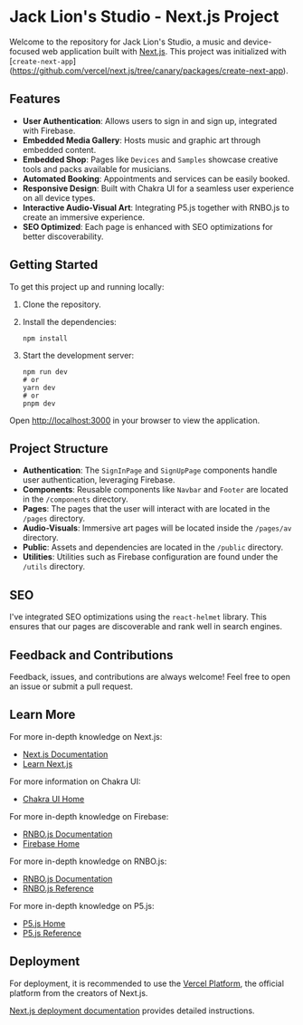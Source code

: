 # Jack Lion's Studio - Next.js Project

Welcome to the repository for Jack Lion's Studio, a music and device-focused web application built with [Next.js](https://nextjs.org/). This project was initialized with \[`create-next-app`\](https://github.com/vercel/next.js/tree/canary/packages/create-next-app).

## Features

- **User Authentication**: Allows users to sign in and sign up, integrated with Firebase.
- **Embedded Media Gallery**: Hosts music and graphic art through embedded content.
- **Embedded Shop**: Pages like `Devices` and `Samples` showcase creative tools and packs available for musicians.
- **Automated Booking**: Appointments and services can be easily booked.
- **Responsive Design**: Built with Chakra UI for a seamless user experience on all device types.
- **Interactive Audio-Visual Art**: Integrating P5.js together with RNBO.js to create an immersive experience.
- **SEO Optimized**: Each page is enhanced with SEO optimizations for better discoverability.

## Getting Started

To get this project up and running locally:

1. Clone the repository.
2. Install the dependencies:

   ```
   npm install
   ```

3. Start the development server:

   ```
   npm run dev
   # or
   yarn dev
   # or
   pnpm dev
   ```

Open [http://localhost:3000](http://localhost:3000) in your browser to view the application.

## Project Structure

- **Authentication**: The `SignInPage` and `SignUpPage` components handle user authentication, leveraging Firebase.
- **Components**: Reusable components like `Navbar` and `Footer` are located in the `/components` directory.
- **Pages**: The pages that the user will interact with are located in the `/pages` directory.
- **Audio-Visuals**: Immersive art pages will be located inside the `/pages/av` directory.
- **Public**: Assets and dependencies are located in the `/public` directory.
- **Utilities**: Utilities such as Firebase configuration are found under the `/utils` directory.

## SEO

I've integrated SEO optimizations using the `react-helmet` library. This ensures that our pages are discoverable and rank well in search engines.

## Feedback and Contributions

Feedback, issues, and contributions are always welcome! Feel free to open an issue or submit a pull request.

## Learn More

For more in-depth knowledge on Next.js:

- [Next.js Documentation](https://nextjs.org/docs)
- [Learn Next.js](https://nextjs.org/learn)

For more information on Chakra UI:

- [Chakra UI Home](https://chakra-ui.com)

For more in-depth knowledge on Firebase:

- [RNBO.js Documentation](https://firebase.google.com/docs)
- [Firebase Home](https://firebase.google.com)

For more in-depth knowledge on RNBO.js:

- [RNBO.js Documentation](https://rnbo.cycling74.com/learn/getting-the-rnbojs-library)
- [RNBO.js Reference](https://rnbo.cycling74.com/js)

For more in-depth knowledge on P5.js:

- [P5.js Home](https://p5js.org)
- [P5.js Reference](https://p5js.org/reference/)

## Deployment

For deployment, it is recommended to use the [Vercel Platform](https://vercel.com/new?utm_medium=default-template&filter=next.js&utm_source=create-next-app&utm_campaign=create-next-app-readme), the official platform from the creators of Next.js.

[Next.js deployment documentation](https://nextjs.org/docs/deployment) provides detailed instructions.

